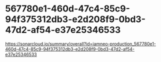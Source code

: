 # 567780e1-460d-47c4-85c9-94f375312db3-e2d208f9-0bd3-47d2-af54-e37e25346533
https://sonarcloud.io/summary/overall?id=iamneo-production_567780e1-460d-47c4-85c9-94f375312db3-e2d208f9-0bd3-47d2-af54-e37e25346533
